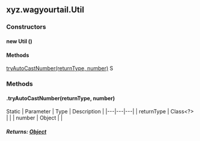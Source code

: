 

xyz.wagyourtail.Util
--------------------

#### 

### Constructors

#### new Util ()




#### Methods

[tryAutoCastNumber(returnType, number)](#tryAutoCastNumber-Class-Object-)
S



### Methods

#### .tryAutoCastNumber(returnType, number)

Static
| Parameter | Type | Description |
|---|---|---|
| returnType | Class<?> |  |
| number | Object |  |

##### Returns: [Object](https://docs.oracle.com/javase/8/docs/api/index.html?java/lang/Object.html)




